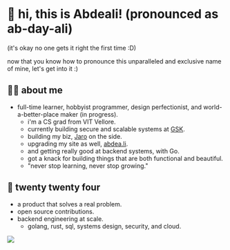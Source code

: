 # 👋 hi, this is Abdeali! (pronounced as ab-day-ali) 
(it's okay no one gets it right the first time :D)

now that you know how to pronounce this unparalleled and exclusive name of mine, let's get into it :)

## 👨‍🎨 about me
  - full-time learner, hobbyist programmer, design perfectionist, and world-a-better-place maker (in progress).
    - i'm a CS grad from VIT Vellore.
    - currently building secure and scalable systems at [GSK](https://www.gsk.com/en-gb/).
    - building my biz, [Jaro](https://www.jaro.li/) on the side.
    - upgrading my site as well, [abdea.li](https://abdea.li/).
    - and getting really good at backend systems, with Go.
    - got a knack for building things that are both functional and beautiful.
    - "never stop learning, never stop growing."

## 🎯 twenty twenty four    
- a product that solves a real problem.
- open source contributions.
- backend engineering at scale.
    - golang, rust, sql, systems design, security, and cloud.
 


![](https://komarev.com/ghpvc/?username=abdealijaroli&color=ff69b4)

